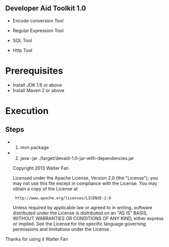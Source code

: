 Developer Aid Toolkit 1.0
-----------------------------
* Encode conversion Tool

* Regular Expression Tool

* SQL Tool

* Http Tool

# Prerequisites
* Install JDK 1.6 or above
* Install Maven 2 or above

# Execution
## Steps
* 1) mvn package
* 2) java -jar ./target/devaid-1.0-jar-with-dependencies.jar


    Copyright 2013 Walter Fan

    Licensed under the Apache License, Version 2.0 (the "License");
    you may not use this file except in compliance with the License.
    You may obtain a copy of the License at

       http://www.apache.org/licenses/LICENSE-2.0

    Unless required by applicable law or agreed to in writing, software
    distributed under the License is distributed on an "AS IS" BASIS,
    WITHOUT WARRANTIES OR CONDITIONS OF ANY KIND, either express or implied.
    See the License for the specific language governing permissions and
    limitations under the License.


Thanks for using it
Walter Fan
